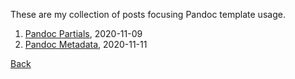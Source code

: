 
These are my collection of posts focusing Pandoc 
template usage.

1. [Pandoc Partials](../blog/2020/11/09/Pandoc-Partials.html), 2020-11-09
2. [Pandoc Metadata](../blog/2020/11/11/Pandoc-Metadata.html), 2020-11-11

[Back](./)

